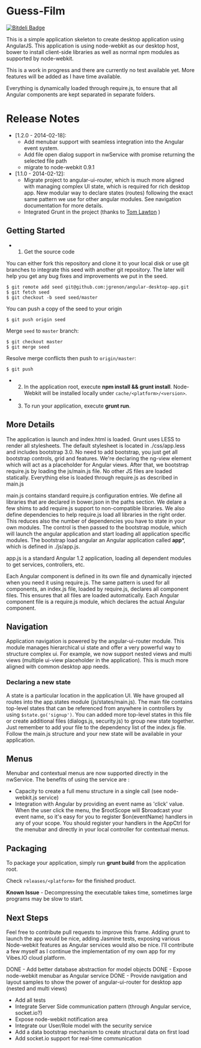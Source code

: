 # Guess-Film

[![Bitdeli Badge](https://d2weczhvl823v0.cloudfront.net/jgrenon/angular-desktop-app/trend.png)](https://bitdeli.com/free "Bitdeli Badge")

This is a simple application skeleton to create desktop application using AngularJS. This application is using node-webkit as our desktop host,
bower to install client-side libraries as well as normal npm modules as supported by node-webkit.

This is a work in progress and there are currently no test available yet. More features will be added as I have time available.

Everything is dynamically loaded through require.js, to ensure that all Angular components are kept separated in separate folders.

# Release Notes

- [1.2.0 - 2014-02-18]:
    + Add menubar support with seamless integration into the Angular event system.
    + Add file open dialog support in nwService with promise returning the selected file path
    + migrate to node-webkit 0.9.1
- [1.1.0 - 2014-02-12]:
    + Migrate project to angular-ui-router, which is much more aligned with managing complex UI state, which is required for rich desktop app. New modular way
        to declare states (routes) following the exact same pattern we use for other angular modules. See navigation documentation for more details.
    + Integrated Grunt in the project (thanks to [Tom Lawton](https://github.com/talss89) )


## Getting Started

- 1. Get the source code

You can either fork this repository and clone it to your local disk or use git branches to integrate this seed with another git repository. The later will
help you get any bug fixes and improvements we put in the seed.

    $ git remote add seed git@github.com:jgrenon/angular-desktop-app.git
    $ git fetch seed
    $ git checkout -b seed seed/master

You can push a copy of the seed to your origin

    $ git push origin seed

Merge `seed` to `master` branch:

    $ git checkout master
    $ git merge seed

  Resolve merge conflicts then push to `origin/master`:

    $ git push

- 2. In the application root, execute **npm install && grunt install**. Node-Webkit will be installed locally under ```cache/<platform>/<version>```.
- 3. To run your application, execute **grunt run**.


## More Details

The application is launch and index.html is loaded. Grunt uses LESS to render all stylesheets. The default stylesheet is located in
./css/app.less and includes bootstrap 3.0. No need to add bootstrap, you just get all bootstrap controls, grid and features. We're declaring the ng-view element which will act as a placeholder
for Angular views. After that, we bootstrap require.js by loading the  js/main.js file. No other JS files are loaded statically. Everything else is loaded through require.js as described
in main.js

main.js contains standard require.js configuration entries. We define all libraries that are declared in bower.json in the paths section. We delare a few shims to add require.js support to
non-compatible libraries. We also define dependencies to help require.js load all libraries in the right order. This reduces also the number of dependencies you have to state in your own
modules. The control is then passed to the bootstrap module, which will launch the angular application and start loading all application specific modules. The bootstrap load angular an
Angular application called **app***, which is defined in ./js/app.js.

app.js is a standard Angular 1.2 application, loading all dependent modules to get services, controllers, etc.

Each Angular component is defined in its own file and dynamically injected when you need it using require.js. The same pattern is used for all components, an index.js file, loaded by require.js,
declares all component files. This ensures that all files are loaded automatically. Each Angular component file is a require.js module, which declares the actual Angular component.

## Navigation

Application navigation is powered by the angular-ui-router module. This module manages hierarchical ui state and offer a very powerful way to structure complex ui. For example, we now support
nested views and multi views (multiple ui-view placeholder in the application). This is much more aligned with common desktop app needs.

### Declaring a new state
A state is a particular location in the application UI. We have grouped all routes into the app.states module (js/states/main.js). The main file contains top-level states that can be referenced
from anywhere in controllers by using `$state.go('signup')`. You can added more top-level states in this file or create additional files (dialogs.js, security.js) to group new state together. Just
remember to add your file to the dependency list of the index.js file. Follow the main.js structure and your new state will be available in your application.

## Menus

Menubar and contextual menus are now supported directly in the nwService. The benefits of using the service are :

- Capacity to create a full menu structure in a single call (see node-webkit.js service)
- Integration with Angular by providing an event name as 'click' value. When the user click the menu, the $rootScope will $broadcast your event name, so it's easy for
you to register $on(eventName) handlers in any of your scope. You should register your handlers in the AppCtrl for the menubar and directly in your local controller for contextual menus.

## Packaging

To package your application, simply run **grunt build** from the application root.

Check ```releases/<platform>``` for the finished product.

**Known Issue** - Decompressing the executable takes time, sometimes large programs may be slow to start.

## Next Steps

Feel free to contribute pull requests to improve this frame. Adding grunt to launch the app would be nice, adding Jasmine tests, exposing various Node-webkit features as Angular services
would also be nice. I'll contribute a few myself as I continue the implementation of my own app for my Vibes.IO cloud platform.

DONE - Add better database abstraction for model objects
DONE - Expose node-webkit menubar as Angular service
DONE - Provide navigation and layout samples to show the power of angular-ui-router for desktop app (nested and multi views)
- Add all tests
- Integrate Server Side communication pattern (through Angular service, socket.io?)
- Expose node-webkit notification area
- Integrate our User/Role model with the security service
- Add a data bootstrap mechanism to create structural data on first load
- Add socket.io support for real-time communication
